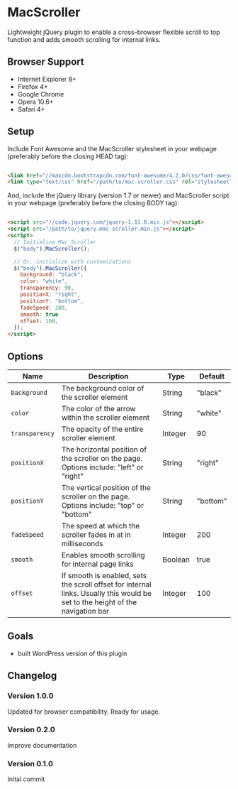 # MacScroller

Lightweight jQuery plugin to enable a cross-browser flexible scroll to top function and adds smooth scrolling for internal links.

## Browser Support

- Internet Explorer 8+
- Firefox 4+
- Google Chrome
- Opera 10.6+
- Safari 4+

## Setup

Include Font Awesome and the MacScroller stylesheet in your webpage (preferably before the closing HEAD tag):

```html

<link href="//maxcdn.bootstrapcdn.com/font-awesome/4.2.0/css/font-awesome.min.css" rel="stylesheet">
<link type="text/css" href="/path/to/mac-scroller.css" rel="stylesheet">

```

And, include the jQuery library (version 1.7 or newer) and MacScroller script in your webpage (preferably before the closing BODY tag):

```html

<script src="//code.jquery.com/jquery-1.11.0.min.js"></script>
<script src="/path/to/jquery.mac-scroller.min.js"></script>
<script>
  // Initialize Mac Scroller
  $("body").MacScroller();

  // Or, initialize with customizations
  $("body").MacScroller({
  	background: "black",
    color: "white",
    transparency: 90,
    positionX: "right",
    positionY: "bottom",
    fadeSpeed: 200,
    smooth: true
    offset: 100,
  });
</script>

```

## Options

| Name | Description | Type | Default |
|------|-------------|------|---------|
| `background` | The background color of the scroller element | String | "black" |
| `color` | The color of the arrow within the scroller element | String | "white" |
| `transparency` | The opacity of the entire scroller element | Integer | 90 |
| `positionX` | The horizontal position of the scroller on the page. Options include: "left" or "right" | String | "right" |
| `positionY` | The vertical position of the scroller on the page. Options include: "top" or "bottom" | String | "bottom" |
| `fadeSpeed` | The speed at which the scroller fades in at in milliseconds | Integer | 200 |
| `smooth` | Enables smooth scrolling for internal page links | Boolean | true |
| `offset` | If smooth is enabled, sets the scroll offset for internal links. Usually this would be set to the height of the navigation bar | Integer | 100 |

## Goals

- built WordPress version of this plugin

## Changelog

### Version 1.0.0

Updated for browser compatibility. Ready for usage.

### Version 0.2.0

Improve documentation

### Version 0.1.0

Inital commit